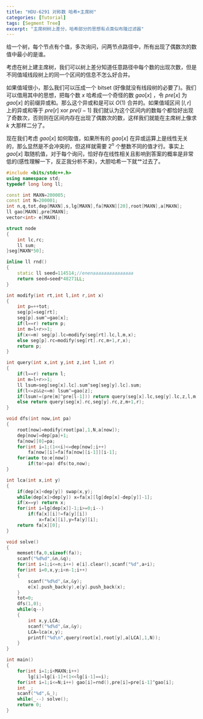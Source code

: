 ```yaml
---
title: "HDU-6291 对称数 哈希+主席树"
categories: [Tutorial]
tags: [Segment Tree]
excerpt: "主席树树上差分，哈希部分的思想有点类似布隆过滤器"
---
```


给一个树，每个节点有个值，多次询问，问两节点路径中，所有出现了偶数次的数值中最小的是谁。

考虑在树上建主席树，我们可以树上差分知道任意路径中每个数的出现次数，但是不同值域线段树上的同一个区间的信息不怎么好合并。

如果值域很小，那么我们可以压成一个 $\text{bitset}$ (好像就没有线段树的必要了)。我们可以借用其中的思想，把每个数 $x$ 哈希成一个奇怪的数 $gao[x]$ ，令 $pre[x]$ 为 $gao[x]$ 的前缀异或和。那么这个异或和是可以 $O(1)$ 合并的。如果值域区间 $[l,r]$ 上的异或和等于 $pre[r] \text{ xor } pre[l-1]$ 我们就认为这个区间内的数每个都恰好出现了奇数次，否则则在区间内存在出现了偶数次的数，这样我们就能在主席树上像求 $k$ 大那样二分了。

现在我们考虑 $gao[x]$ 如何取值，如果所有的 $gao[x]$ 在异或运算上是线性无关的，那么显然是不会冲突的，但这样就需要 $2^n$ 个整数不同的值才行。事实上 $gao[x]$ 取随机值，对于每个询问，恰好存在线性相关且影响到答案的概率是非常低的(感性理解一下，反正我分析不来)，大胆哈希一下就艹过去了。

```cpp
#include <bits/stdc++.h>
using namespace std;
typedef long long ll;

const int MAXN=200005;
const int N=200001;
int n,q,tot,dep[MAXN],s,lg[MAXN],fa[MAXN][20],root[MAXN],a[MAXN];
ll gao[MAXN],pre[MAXN];
vector<int> e[MAXN];

struct node
{
    int lc,rc;
    ll sum;
}seg[MAXN*50];

inline ll rnd()
{
    static ll seed=114514;//enenaaaaaaaaaaaaaaa
    return seed=seed*48271LL;
}

int modify(int rt,int l,int r,int x)
{
    int p=++tot;
    seg[p]=seg[rt];
    seg[p].sum^=gao[x];
    if(l==r) return p;
    int m=l+r>>1;
    if(x<=m) seg[p].lc=modify(seg[rt].lc,l,m,x);
    else seg[p].rc=modify(seg[rt].rc,m+1,r,x);
    return p;
}

int query(int x,int y,int z,int l,int r)
{
    if(l==r) return l;
    int m=l+r>>1;
    ll lsum=seg[seg[x].lc].sum^seg[seg[y].lc].sum;
    if(l<=z&&z<=m) lsum^=gao[z];
    if(lsum!=(pre[m]^pre[l-1])) return query(seg[x].lc,seg[y].lc,z,l,m);
    else return query(seg[x].rc,seg[y].rc,z,m+1,r);
}

void dfs(int now,int pa)
{
    root[now]=modify(root[pa],1,N,a[now]);
    dep[now]=dep[pa]+1;
    fa[now][0]=pa;
    for(int i=1;(1<<i)<=dep[now];i++)
        fa[now][i]=fa[fa[now][i-1]][i-1];
    for(auto to:e[now])
        if(to!=pa) dfs(to,now);
}

int lca(int x,int y)
{
    if(dep[x]<dep[y]) swap(x,y);
    while(dep[x]>dep[y]) x=fa[x][lg[dep[x]-dep[y]]-1];
    if(x==y) return x;
    for(int i=lg[dep[x]]-1;i>=0;i--)
        if(fa[x][i]!=fa[y][i])
            x=fa[x][i],y=fa[y][i];
    return fa[x][0];
}

void solve()
{
    memset(fa,0,sizeof(fa));
    scanf("%d%d",&n,&q);
    for(int i=1;i<=n;i++) e[i].clear(),scanf("%d",a+i);
    for(int i=0,x,y;i<n-1;i++)
    {
        scanf("%d%d",&x,&y);
        e[x].push_back(y),e[y].push_back(x);
    }
    tot=0;
    dfs(1,0);
    while(q--)
    {
        int x,y,LCA;
        scanf("%d%d",&x,&y);
        LCA=lca(x,y);
        printf("%d\n",query(root[x],root[y],a[LCA],1,N));
    }
}

int main()
{
    for(int i=1;i<MAXN;i++)
        lg[i]=lg[i-1]+(1<<lg[i-1]==i);
    for(int i=1;i<=N;i++) gao[i]=rnd(),pre[i]=pre[i-1]^gao[i];
    int _;
    scanf("%d",&_);
    while(_--) solve();
    return 0;
}
```

